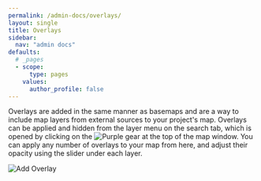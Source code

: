 ```yaml
---
permalink: /admin-docs/overlays/
layout: single
title: Overlays
sidebar:
  nav: "admin docs"
defaults:
  # _pages
  - scope:
      type: pages
    values:
      author_profile: false
---
```

Overlays are added in the same manner as basemaps and are a way to include map layers from external sources to your project's map. Overlays can be applied and hidden from the layer menu on the search tab, which is opened by clicking on the ![Purple gear]({{site.url}}/assets/images/purpleGear.PNG) at the top of the map window. You can apply any number of overlays to your map from here, and adjust their opacity using the slider under each layer.

![Add Overlay]({{site.url}}/assets/GIFs/addOverlay.gif)

